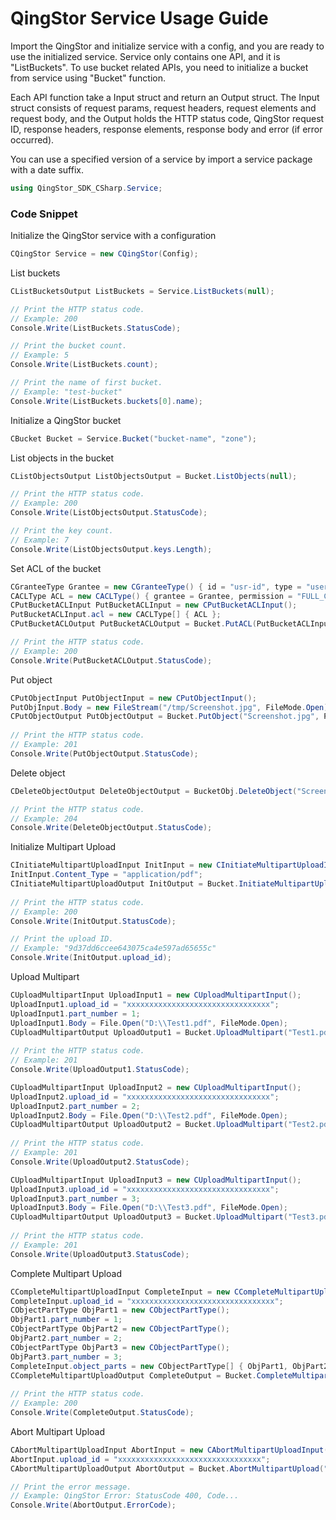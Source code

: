 # QingStor Service Usage Guide

Import the QingStor and initialize service with a config, and you are ready to use the initialized service. Service only contains one API, and it is "ListBuckets".
To use bucket related APIs, you need to initialize a bucket from service using "Bucket" function.

Each API function take a Input struct and return an Output struct. The Input struct consists of request params, request headers, request elements and request body, and the Output holds the HTTP status code, QingStor request ID, response headers, response elements, response body and error (if error occurred).

You can use a specified version of a service by import a service package with a date suffix.

``` C#
using QingStor_SDK_CSharp.Service;
```

### Code Snippet

Initialize the QingStor service with a configuration

``` C#
CQingStor Service = new CQingStor(Config);
```

List buckets

``` C#
CListBucketsOutput ListBuckets = Service.ListBuckets(null);

// Print the HTTP status code.
// Example: 200
Console.Write(ListBuckets.StatusCode);

// Print the bucket count.
// Example: 5
Console.Write(ListBuckets.count);

// Print the name of first bucket.
// Example: "test-bucket"
Console.Write(ListBuckets.buckets[0].name);
```

Initialize a QingStor bucket

``` C#
CBucket Bucket = Service.Bucket("bucket-name", "zone");
```

List objects in the bucket

``` C#
CListObjectsOutput ListObjectsOutput = Bucket.ListObjects(null);

// Print the HTTP status code.
// Example: 200
Console.Write(ListObjectsOutput.StatusCode);

// Print the key count.
// Example: 7
Console.Write(ListObjectsOutput.keys.Length);
```

Set ACL of the bucket

``` C#
CGranteeType Grantee = new CGranteeType() { id = "usr-id", type = "user" };
CACLType ACL = new CACLType() { grantee = Grantee, permission = "FULL_CONTROL" };
CPutBucketACLInput PutBucketACLInput = new CPutBucketACLInput();
PutBucketACLInput.acl = new CACLType[] { ACL };
CPutBucketACLOutput PutBucketACLOutput = Bucket.PutACL(PutBucketACLInput);

// Print the HTTP status code.
// Example: 200
Console.Write(PutBucketACLOutput.StatusCode);
```

Put object

``` C#
CPutObjectInput PutObjectInput = new CPutObjectInput();
PutObjInput.Body = new FileStream("/tmp/Screenshot.jpg", FileMode.Open);
CPutObjectOutput PutObjectOutput = Bucket.PutObject("Screenshot.jpg", PutObjectInput);
	
// Print the HTTP status code.
// Example: 201
Console.Write(PutObjectOutput.StatusCode);
```

Delete object

``` C#
CDeleteObjectOutput DeleteObjectOutput = BucketObj.DeleteObject("Screenshot.jpg");

// Print the HTTP status code.
// Example: 204
Console.Write(DeleteObjectOutput.StatusCode);
```

Initialize Multipart Upload

``` C#
CInitiateMultipartUploadInput InitInput = new CInitiateMultipartUploadInput();
InitInput.Content_Type = "application/pdf";
CInitiateMultipartUploadOutput InitOutput = Bucket.InitiateMultipartUpload("Test.pdf", InitInput);
			
// Print the HTTP status code.
// Example: 200
Console.Write(InitOutput.StatusCode);

// Print the upload ID.
// Example: "9d37dd6ccee643075ca4e597ad65655c"
Console.Write(InitOutput.upload_id);
```

Upload Multipart

``` C#
CUploadMultipartInput UploadInput1 = new CUploadMultipartInput();
UploadInput1.upload_id = "xxxxxxxxxxxxxxxxxxxxxxxxxxxxxxxx";
UploadInput1.part_number = 1;
UploadInput1.Body = File.Open("D:\\Test1.pdf", FileMode.Open);
CUploadMultipartOutput UploadOutput1 = Bucket.UploadMultipart("Test1.pdf", UploadInput1);
			
// Print the HTTP status code.
// Example: 201
Console.Write(UploadOutput1.StatusCode);

CUploadMultipartInput UploadInput2 = new CUploadMultipartInput();
UploadInput2.upload_id = "xxxxxxxxxxxxxxxxxxxxxxxxxxxxxxxx";
UploadInput2.part_number = 2;
UploadInput2.Body = File.Open("D:\\Test2.pdf", FileMode.Open);
CUploadMultipartOutput UploadOutput2 = Bucket.UploadMultipart("Test2.pdf", UploadInput2);
			
// Print the HTTP status code.
// Example: 201
Console.Write(UploadOutput2.StatusCode);

CUploadMultipartInput UploadInput3 = new CUploadMultipartInput();
UploadInput3.upload_id = "xxxxxxxxxxxxxxxxxxxxxxxxxxxxxxxx";
UploadInput3.part_number = 3;
UploadInput3.Body = File.Open("D:\\Test3.pdf", FileMode.Open);
CUploadMultipartOutput UploadOutput3 = Bucket.UploadMultipart("Test3.pdf", UploadInput3);
			
// Print the HTTP status code.
// Example: 201
Console.Write(UploadOutput3.StatusCode);
```

Complete Multipart Upload

``` C#
CCompleteMultipartUploadInput CompleteInput = new CCompleteMultipartUploadInput();
CompleteInput.upload_id = "xxxxxxxxxxxxxxxxxxxxxxxxxxxxxxxx";
CObjectPartType ObjPart1 = new CObjectPartType();
ObjPart1.part_number = 1;
CObjectPartType ObjPart2 = new CObjectPartType();
ObjPart2.part_number = 2;
CObjectPartType ObjPart3 = new CObjectPartType();
ObjPart3.part_number = 3;
CompleteInput.object_parts = new CObjectPartType[] { ObjPart1, ObjPart2, ObjPart3 };
CCompleteMultipartUploadOutput CompleteOutput = Bucket.CompleteMultipartUpload("Test.pdf", CompleteInput);
			
// Print the HTTP status code.
// Example: 200
Console.Write(CompleteOutput.StatusCode);
```

Abort Multipart Upload

``` C#
CAbortMultipartUploadInput AbortInput = new CAbortMultipartUploadInput();
AbortInput.upload_id = "xxxxxxxxxxxxxxxxxxxxxxxxxxxxxxxx";
CAbortMultipartUploadOutput AbortOutput = Bucket.AbortMultipartUpload("Test.pdf", AbortInput);

// Print the error message.
// Example: QingStor Error: StatusCode 400, Code...
Console.Write(AbortOutput.ErrorCode);
```
